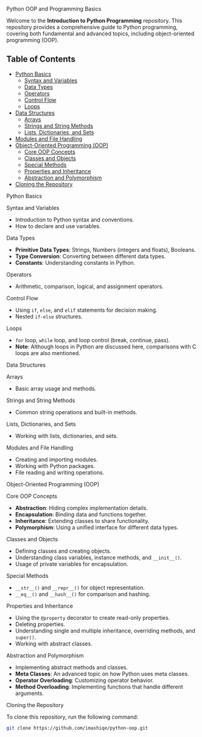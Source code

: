 Python OOP and Programming Basics

Welcome to the **Introduction to Python Programming** repository. This repository provides a comprehensive guide to Python programming, covering both fundamental and advanced topics, including object-oriented programming (OOP).

## Table of Contents
- [Python Basics](#python-basics)
  - [Syntax and Variables](#syntax-and-variables)
  - [Data Types](#data-types)
  - [Operators](#operators)
  - [Control Flow](#control-flow)
  - [Loops](#loops)
- [Data Structures](#data-structures)
  - [Arrays](#arrays)
  - [Strings and String Methods](#strings-and-string-methods)
  - [Lists, Dictionaries, and Sets](#lists-dictionaries-and-sets)
- [Modules and File Handling](#modules-and-file-handling)
- [Object-Oriented Programming (OOP)](#object-oriented-programming-oop)
  - [Core OOP Concepts](#core-oop-concepts)
  - [Classes and Objects](#classes-and-objects)
  - [Special Methods](#special-methods)
  - [Properties and Inheritance](#properties-and-inheritance)
  - [Abstraction and Polymorphism](#abstraction-and-polymorphism)
- [Cloning the Repository](#cloning-the-repository)

 Python Basics

 Syntax and Variables
- Introduction to Python syntax and conventions.
- How to declare and use variables.

 Data Types
- **Primitive Data Types**: Strings, Numbers (integers and floats), Booleans.
- **Type Conversion**: Converting between different data types.
- **Constants**: Understanding constants in Python.

 Operators
- Arithmetic, comparison, logical, and assignment operators.

Control Flow
- Using `if`, `else`, and `elif` statements for decision making.
- Nested `if-else` structures.

 Loops
- `for` loop, `while` loop, and loop control (break, continue, pass).
- **Note**: Although loops in Python are discussed here, comparisons with C loops are also mentioned.

Data Structures

 Arrays
- Basic array usage and methods.

 Strings and String Methods
- Common string operations and built-in methods.

 Lists, Dictionaries, and Sets
- Working with lists, dictionaries, and sets.

 Modules and File Handling
- Creating and importing modules.
- Working with Python packages.
- File reading and writing operations.

 Object-Oriented Programming (OOP)

 Core OOP Concepts
- **Abstraction**: Hiding complex implementation details.
- **Encapsulation**: Binding data and functions together.
- **Inheritance**: Extending classes to share functionality.
- **Polymorphism**: Using a unified interface for different data types.

 Classes and Objects
- Defining classes and creating objects.
- Understanding class variables, instance methods, and `__init__()`.
- Usage of private variables for encapsulation.

 Special Methods
- `__str__()` and `__repr__()` for object representation.
- `__eq__()` and `__hash__()` for comparison and hashing.

 Properties and Inheritance
- Using the `@property` decorator to create read-only properties.
- Deleting properties.
- Understanding single and multiple inheritance, overriding methods, and `super()`.
- Working with abstract classes.

 Abstraction and Polymorphism
- Implementing abstract methods and classes.
- **Meta Classes**: An advanced topic on how Python uses meta classes.
- **Operator Overloading**: Customizing operator behavior.
- **Method Overloading**: Implementing functions that handle different arguments.

Cloning the Repository

To clone this repository, run the following command:

```bash
git clone https://github.com/imashiqe/python-oop.git
```



